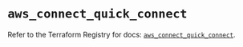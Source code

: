 # `aws_connect_quick_connect`

Refer to the Terraform Registry for docs: [`aws_connect_quick_connect`](https://registry.terraform.io/providers/hashicorp/aws/5.82.1/docs/resources/connect_quick_connect).
